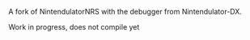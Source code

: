 A fork of NintendulatorNRS with the debugger from Nintendulator-DX.

Work in progress, does not compile yet